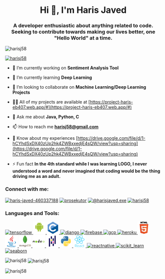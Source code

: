 <h1 align="center">Hi 👋, I'm Haris Javed</h1>
<h3 align="center">A developer enthusiastic about anything related to code. Seeking to contribute towards making our lives better, one "Hello World" at a time.</h3>

<p align="left"> <img src="https://komarev.com/ghpvc/?username=harisj58&label=Profile%20views&color=0e75b6&style=flat" alt="harisj58" /> </p>

<p align="left"> <a href="https://github.com/ryo-ma/github-profile-trophy"><img src="https://github-profile-trophy.vercel.app/?username=harisj58" alt="harisj58" /></a> </p>

- 🔭 I’m currently working on **Sentiment Analysis Tool**

- 🌱 I’m currently learning **Deep Learning**

- 👯 I’m looking to collaborate on **Machine Learning/Deep Learning Projects**

- 👨‍💻 All of my projects are available at [https://project-haris-eb407.web.app/#](https://project-haris-eb407.web.app/#)

- 💬 Ask me about **Java, Python, C**

- 📫 How to reach me **harisj58@gmail.com**

- 📄 Know about my experiences [https://drive.google.com/file/d/1-hCYhdSxDX40zUp2hk4ZWBxxedjE4sQW/view?usp=sharing](https://drive.google.com/file/d/1-hCYhdSxDX40zUp2hk4ZWBxxedjE4sQW/view?usp=sharing)

- ⚡ Fun fact **In the 4th standard while I was learning LOGO, I never understood a word and never imagined that coding would be the thing driving me as an adult.**

<h3 align="left">Connect with me:</h3>
<p align="left">
<a href="https://linkedin.com/in/haris-javed-460337188" target="blank"><img align="center" src="https://raw.githubusercontent.com/rahuldkjain/github-profile-readme-generator/master/src/images/icons/Social/linked-in-alt.svg" alt="haris-javed-460337188" height="30" width="40" /></a>
<a href="https://kaggle.com/prosekutor" target="blank"><img align="center" src="https://raw.githubusercontent.com/rahuldkjain/github-profile-readme-generator/master/src/images/icons/Social/kaggle.svg" alt="prosekutor" height="30" width="40" /></a>
<a href="https://instagram.com/@harisjaved.exe" target="blank"><img align="center" src="https://raw.githubusercontent.com/rahuldkjain/github-profile-readme-generator/master/src/images/icons/Social/instagram.svg" alt="@harisjaved.exe" height="30" width="40" /></a>
<a href="https://www.leetcode.com/harisj58" target="blank"><img align="center" src="https://raw.githubusercontent.com/rahuldkjain/github-profile-readme-generator/master/src/images/icons/Social/leet-code.svg" alt="harisj58" height="30" width="40" /></a>
</p>

<h3 align="left">Languages and Tools:</h3>
<p align="left"><a href="https://www.tensorflow.org/" target="_blank" rel="noreferrer"> <img src="https://uxwing.com/wp-content/themes/uxwing/download/brands-and-social-media/google-tensorflow-icon.svg" alt="tensorflow" width="40" height="40"/> </a><a href="https://developer.android.com" target="_blank" rel="noreferrer"> <img src="https://raw.githubusercontent.com/devicons/devicon/master/icons/android/android-original-wordmark.svg" alt="android" width="40" height="40"/> </a> <a href="https://www.cprogramming.com/" target="_blank" rel="noreferrer"> <img src="https://raw.githubusercontent.com/devicons/devicon/master/icons/c/c-original.svg" alt="c" width="40" height="40"/> </a> <a href="https://www.djangoproject.com/" target="_blank" rel="noreferrer"> <img src="https://cdn.worldvectorlogo.com/logos/django.svg" alt="django" width="40" height="40"/> </a> <a href="https://firebase.google.com/" target="_blank" rel="noreferrer"> <img src="https://www.vectorlogo.zone/logos/firebase/firebase-icon.svg" alt="firebase" width="40" height="40"/> </a> <a href="https://cloud.google.com" target="_blank" rel="noreferrer"> <img src="https://www.vectorlogo.zone/logos/google_cloud/google_cloud-icon.svg" alt="gcp" width="40" height="40"/> </a> <a href="https://heroku.com" target="_blank" rel="noreferrer"> <img src="https://www.vectorlogo.zone/logos/heroku/heroku-icon.svg" alt="heroku" width="40" height="40"/> </a> <a href="https://www.w3.org/html/" target="_blank" rel="noreferrer"> <img src="https://raw.githubusercontent.com/devicons/devicon/master/icons/html5/html5-original-wordmark.svg" alt="html5" width="40" height="40"/> </a> <a href="https://www.java.com" target="_blank" rel="noreferrer"> <img src="https://raw.githubusercontent.com/devicons/devicon/master/icons/java/java-original.svg" alt="java" width="40" height="40"/> </a> <a href="https://www.mongodb.com/" target="_blank" rel="noreferrer"> <img src="https://raw.githubusercontent.com/devicons/devicon/master/icons/mongodb/mongodb-original-wordmark.svg" alt="mongodb" width="40" height="40"/> </a> <a href="https://nodejs.org" target="_blank" rel="noreferrer"> <img src="https://raw.githubusercontent.com/devicons/devicon/master/icons/nodejs/nodejs-original-wordmark.svg" alt="nodejs" width="40" height="40"/> </a> <a href="https://pandas.pydata.org/" target="_blank" rel="noreferrer"> <img src="https://raw.githubusercontent.com/devicons/devicon/2ae2a900d2f041da66e950e4d48052658d850630/icons/pandas/pandas-original.svg" alt="pandas" width="40" height="40"/> </a> <a href="https://www.python.org" target="_blank" rel="noreferrer"> <img src="https://raw.githubusercontent.com/devicons/devicon/master/icons/python/python-original.svg" alt="python" width="40" height="40"/> </a> <a href="https://reactjs.org/" target="_blank" rel="noreferrer"> <img src="https://raw.githubusercontent.com/devicons/devicon/master/icons/react/react-original-wordmark.svg" alt="react" width="40" height="40"/> </a> <a href="https://reactnative.dev/" target="_blank" rel="noreferrer"> <img src="https://reactnative.dev/img/header_logo.svg" alt="reactnative" width="40" height="40"/> </a> <a href="https://scikit-learn.org/" target="_blank" rel="noreferrer"> <img src="https://upload.wikimedia.org/wikipedia/commons/0/05/Scikit_learn_logo_small.svg" alt="scikit_learn" width="40" height="40"/> </a> <a href="https://seaborn.pydata.org/" target="_blank" rel="noreferrer"> <img src="https://seaborn.pydata.org/_images/logo-mark-lightbg.svg" alt="seaborn" width="40" height="40"/> </a> </p>

<p><img align="left" src="https://github-readme-stats.vercel.app/api/top-langs?username=harisj58&show_icons=true&locale=en&layout=compact" alt="harisj58" /></p>

<p>&nbsp;<img align="center" src="https://github-readme-stats.vercel.app/api?username=harisj58&show_icons=true&locale=en" alt="harisj58" /></p>

<p><img align="center" src="https://github-readme-streak-stats.herokuapp.com/?user=harisj58&" alt="harisj58" /></p>
